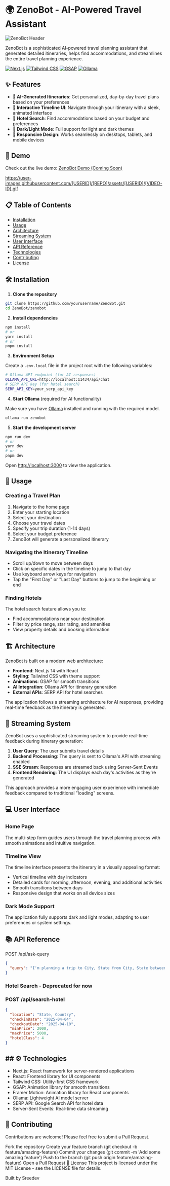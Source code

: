 # 🌍 ZenoBot - AI-Powered Travel Assistant

![ZenoBot Header](https://via.placeholder.com/1200x300/0a0a0a/ffffff?text=ZenoBot+Travel+Assistant)

ZenoBot is a sophisticated AI-powered travel planning assistant that generates detailed itineraries, helps find accommodations, and streamlines the entire travel planning experience.

[![Next.js](https://img.shields.io/badge/Built%20with-Next.js-000000?style=flat-square&logo=next.js)](https://nextjs.org/)
[![Tailwind CSS](https://img.shields.io/badge/Styled%20with-Tailwind-38B2AC?style=flat-square&logo=tailwind-css)](https://tailwindcss.com/)
[![GSAP](https://img.shields.io/badge/Animated%20with-GSAP-88CE02?style=flat-square)](https://greensock.com/)
[![Ollama](https://img.shields.io/badge/Powered%20by-Ollama-FF5A1F?style=flat-square)](https://ollama.com/)

## ✨ Features

- **🧠 AI-Generated Itineraries**: Get personalized, day-by-day travel plans based on your preferences
- **📅 Interactive Timeline UI**: Navigate through your itinerary with a sleek, animated interface
- **🏨 Hotel Search**: Find accommodations based on your budget and preferences
- **🌙 Dark/Light Mode**: Full support for light and dark themes
- **📱 Responsive Design**: Works seamlessly on desktops, tablets, and mobile devices

## 🚀 Demo

Check out the live demo: [ZenoBot Demo (Coming Soon)](#)

https://user-images.githubusercontent.com/[USERID]/[REPO]/assets/[USERID]/[VIDEO-ID].gif

## 📋 Table of Contents

- [Installation](#🛠️-installation)
- [Usage](#📝-usage)
- [Architecture](#🏗️-architecture)
- [Streaming System](#🔄-streaming-system)
- [User Interface](#💻-user-interface)
- [API Reference](#📚-api-reference)
- [Technologies](#⚙️-technologies)
- [Contributing](#🤝-contributing)
- [License](#📄-license)

## 🛠️ Installation

1. **Clone the repository**

```bash
git clone https://github.com/yourusername/ZenoBot.git
cd ZenoBot/zenobot
```

2. **Install dependencies**

```bash
npm install
# or
yarn install
# or
pnpm install
```

3. **Environment Setup**

Create a `.env.local` file in the project root with the following variables:

```bash
# Ollama API endpoint (for AI responses)
OLLAMA_API_URL=http://localhost:11434/api/chat
# SERP API key (for hotel search)
SERP_API_KEY=your_serp_api_key
```

4. **Start Ollama** (required for AI functionality)

Make sure you have [Ollama](https://ollama.com/) installed and running with the required model.

```bash
ollama run zenobot
```

5. **Start the development server**

```bash
npm run dev
# or
yarn dev
# or
pnpm dev
```

Open [http://localhost:3000](http://localhost:3000) to view the application.

## 📝 Usage

### Creating a Travel Plan

1. Navigate to the home page
2. Enter your starting location
3. Select your destination
4. Choose your travel dates
5. Specify your trip duration (1-14 days)
6. Select your budget preference
7. ZenoBot will generate a personalized itinerary

### Navigating the Itinerary Timeline

- Scroll up/down to move between days
- Click on specific dates in the timeline to jump to that day
- Use keyboard arrow keys for navigation
- Tap the "First Day" or "Last Day" buttons to jump to the beginning or end

### Finding Hotels

The hotel search feature allows you to:

- Find accommodations near your destination
- Filter by price range, star rating, and amenities
- View property details and booking information

## 🏗️ Architecture

ZenoBot is built on a modern web architecture:

- **Frontend**: Next.js 14 with React
- **Styling**: Tailwind CSS with theme support
- **Animations**: GSAP for smooth transitions
- **AI Integration**: Ollama API for itinerary generation
- **External APIs**: SERP API for hotel searches

The application follows a streaming architecture for AI responses, providing real-time feedback as the itinerary is generated.

## 🔄 Streaming System

ZenoBot uses a sophisticated streaming system to provide real-time feedback during itinerary generation:

1. **User Query**: The user submits travel details
2. **Backend Processing**: The query is sent to Ollama's API with streaming enabled
3. **SSE Stream**: Responses are streamed back using Server-Sent Events
4. **Frontend Rendering**: The UI displays each day's activities as they're generated

This approach provides a more engaging user experience with immediate feedback compared to traditional "loading" screens.

## 💻 User Interface

### Home Page

The multi-step form guides users through the travel planning process with smooth animations and intuitive navigation.

### Timeline View

The timeline interface presents the itinerary in a visually appealing format:

- Vertical timeline with day indicators
- Detailed cards for morning, afternoon, evening, and additional activities
- Smooth transitions between days
- Responsive design that works on all device sizes

### Dark Mode Support

The application fully supports dark and light modes, adapting to user preferences or system settings.

## 📚 API Reference

POST /api/ask-query

```json
{
  "query": "I'm planning a trip to City, State from City, State between 2025-04-04 and 2025-04-10. Could you help me create a detailed itinerary?"
}
```

### Hotel Search - Deprecated for now

### POST /api/search-hotel

```json
{
  "location": "State, Country",
  "checkinDate": "2025-04-04",
  "checkoutDate": "2025-04-10",
  "minPrice": 2000,
  "maxPrice": 5000,
  "hotelClass": 4
}
```

## ## ⚙️ Technologies

- Next.js: React framework for server-rendered applications
- React: Frontend library for UI components
- Tailwind CSS: Utility-first CSS framework
- GSAP: Animation library for smooth transitions
- Framer Motion: Animation library for React components
- Ollama: Lightweight AI model server
- SERP API: Google Search API for hotel data
- Server-Sent Events: Real-time data streaming

## 🤝 Contributing

Contributions are welcome! Please feel free to submit a Pull Request.

Fork the repository
Create your feature branch (git checkout -b feature/amazing-feature)
Commit your changes (git commit -m 'Add some amazing feature')
Push to the branch (git push origin feature/amazing-feature)
Open a Pull Request
📄 License
This project is licensed under the MIT License - see the LICENSE file for details.

Built by Sreedev

